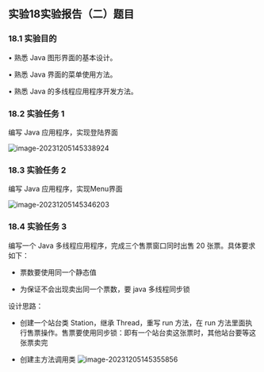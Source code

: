 ## 实验18实验报告（二）题目 

### **18.1** **实验目的** 

• 熟悉 Java 图形界面的基本设计。

• 熟悉 Java 界面的菜单使用方法。

• 熟悉 Java 的多线程应用程序开发方法。

### **18.2** **实验任务** **1** 

编写 Java 应用程序，实现登陆界面

![image-20231205145338924](https://github.com/Lysssyo/JavaExperiment02/assets/111691546/f4d90b02-be97-4320-8f95-0f2729b59788)

### **18.3** **实验任务** **2** 

编写 Java 应用程序，实现Menu界面

![image-20231205145346203](https://github.com/Lysssyo/JavaExperiment02/assets/111691546/237ccd16-63b9-4297-935d-29957659cf12)

### **18.4** **实验任务** **3** 

编写一个 Java 多线程应用程序，完成三个售票窗口同时出售 20 张票。具体要求如下：

- 票数要使用同一个静态值

- 为保证不会出现卖出同一个票数，要 java 多线程同步锁

设计思路：

- 创建一个站台类 Station，继承 Thread，重写 run 方法，在 run 方法里面执行售票操作。售票要使用同步锁：即有一个站台卖这张票时，其他站台要等这张票卖完

- 创建主方法调用类
  ![image-20231205145355856](https://github.com/Lysssyo/JavaExperiment02/assets/111691546/8ffbb4ca-64a3-4290-8deb-6823267007dd)

